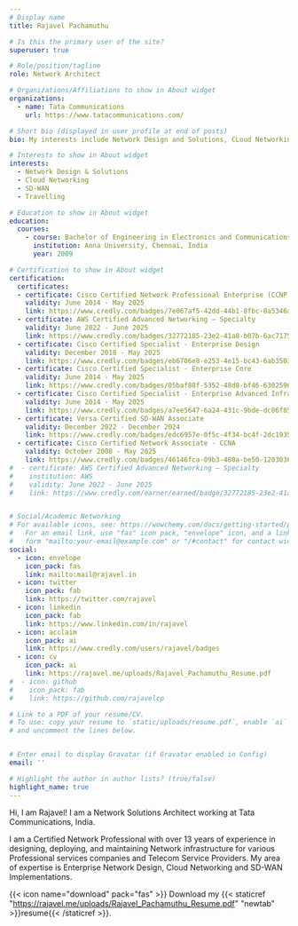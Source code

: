 ```yaml
---
# Display name
title: Rajavel Pachamuthu

# Is this the primary user of the site?
superuser: true

# Role/position/tagline
role: Network Architect

# Organizations/Affiliations to show in About widget
organizations:
  - name: Tata Communications
    url: https://www.tatacommunications.com/

# Short bio (displayed in user profile at end of posts)
bio: My interests include Network Design and Solutions, CLoud Networking and SD-WAN.

# Interests to show in About widget
interests:
  - Network Design & Solutions
  - Cloud Networking
  - SD-WAN
  - Travelling

# Education to show in About widget
education:
  courses:
    - course: Bachelor of Engineering in Electronics and Communications
      institution: Anna University, Chennai, India
      year: 2009

# Certification to show in About widget
certification:
  certificates:
  - certificate: Cisco Certified Network Professional Enterprise (CCNP Enterprise)
    validity: June 2014 - May 2025
    link: https://www.credly.com/badges/7e067af5-42dd-44b1-8fbc-8a5346aa2084
  - certificate: AWS Certified Advanced Networking – Specialty
    validity: June 2022 - June 2025
    link: https://www.credly.com/badges/32772185-23e2-41a8-b07b-6ac717578dd9
  - certificate: Cisco Certified Specialist - Enterprise Design
    validity: December 2018 - May 2025
    link: https://www.credly.com/badges/eb6706e8-e253-4e15-bc43-6ab3503c7c35
  - certificate: Cisco Certified Specialist - Enterprise Core
    validity: June 2014 - May 2025
    link: https://www.credly.com/badges/05baf88f-5352-48d8-bf46-63025968f23f
  - certificate: Cisco Certified Specialist - Enterprise Advanced Infrastructure Implementation
    validity: June 2014 - May 2025
    link: https://www.credly.com/badges/a7ee5647-6a24-431c-9bde-dc06f85ba103
  - certificate: Versa Certified SD-WAN Associate
    validity: December 2022 - December 2024
    link: https://www.credly.com/badges/edc6957e-0f5c-4f34-bc4f-2dc19358fd5e   
  - certificate: Cisco Certified Network Associate - CCNA
    validity: October 2008 - May 2025
    link: https://www.credly.com/badges/46146fca-09b3-480a-be50-1203036a1459
#  - certificate: AWS Certified Advanced Networking – Specialty
#    institution: AWS
#    validity: June 2022 - June 2025
#    link: https://www.credly.com/earner/earned/badge/32772185-23e2-41a8-b07b-6ac717578dd9


# Social/Academic Networking
# For available icons, see: https://wowchemy.com/docs/getting-started/page-builder/#icons
#   For an email link, use "fas" icon pack, "envelope" icon, and a link in the
#   form "mailto:your-email@example.com" or "/#contact" for contact widget.
social:
  - icon: envelope
    icon_pack: fas
    link: mailto:mail@rajavel.in
  - icon: twitter
    icon_pack: fab
    link: https://twitter.com/rajavel
  - icon: linkedin
    icon_pack: fab
    link: https://www.linkedin.com/in/rajavel
  - icon: acclaim
    icon_pack: ai
    link: https://www.credly.com/users/rajavel/badges
  - icon: cv
    icon_pack: ai
    link: https://rajavel.me/uploads/Rajavel_Pachamuthu_Resume.pdf
#  - icon: github
#    icon_pack: fab
#    link: https://github.com/rajavelcp

# Link to a PDF of your resume/CV.
# To use: copy your resume to `static/uploads/resume.pdf`, enable `ai` icons in `params.toml`,
# and uncomment the lines below.


# Enter email to display Gravatar (if Gravatar enabled in Config)
email: ''

# Highlight the author in author lists? (true/false)
highlight_name: true
---
```


Hi, I am Rajavel! I am a Network Solutions Architect working at Tata Communications, India. 

I am a Certified Network Professional with over 13 years of experience in designing, deploying, and maintaining Network infrastructure for various Professional services companies and Telecom Service Providers. My area of expertise is Enterprise Network Design, Cloud Networking and SD-WAN Implementations.

{{< icon name="download" pack="fas" >}} Download my {{< staticref "https://rajavel.me/uploads/Rajavel_Pachamuthu_Resume.pdf" "newtab" >}}resume{{< /staticref >}}.
